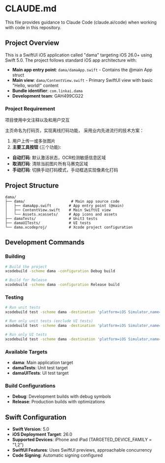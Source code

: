 # CLAUDE.md

This file provides guidance to Claude Code (claude.ai/code) when working with code in this repository.

## Project Overview

This is a SwiftUI iOS application called "dama" targeting iOS 26.0+ using Swift 5.0. The project follows standard iOS app architecture with:

- **Main app entry point**: `dama/damaApp.swift` - Contains the @main App struct
- **Main view**: `dama/ContentView.swift` - Primary SwiftUI view with basic "Hello, world!" content
- **Bundle identifier**: `com.linkai.dama`
- **Development team**: GAH499CG22

### Project Requirement
项目使用中文注释以及和用户交互

主页命名为打码页，实现离线打码功能， 采用业内先进流行的技术方案：
1. 用户上传一或多张图片
2. **主要工具按钮** (三个功能):
- **自动打码**: 默认激活状态，OCR检测敏感信息区域
- **取消打码**: 清除当前图片所有马赛克区域
- **手动打码**: 切换手动打码模式，手动框选实现像素化打码



## Project Structure

```
dama/
├── dama/                     # Main app source code
│   ├── damaApp.swift        # App entry point (@main)
│   ├── ContentView.swift    # Main SwiftUI view
│   └── Assets.xcassets/     # App icons and assets
├── damaTests/               # Unit3 tests
├── damaUITests/             # UI tests
└── dama.xcodeproj/          # Xcode project configuration
```

## Development Commands

### Building
```bash
# Build the project
xcodebuild -scheme dama -configuration Debug build

# Build for Release
xcodebuild -scheme dama -configuration Release build
```

### Testing
```bash
# Run unit tests
xcodebuild test -scheme dama -destination 'platform=iOS Simulator,name=iPhone 17'

# Run only unit tests (exclude UI tests)
xcodebuild test -scheme dama -destination 'platform=iOS Simulator,name=iPhone 17' -only-testing:damaTests

# Run only UI tests
xcodebuild test -scheme dama -destination 'platform=iOS Simulator,name=iPhone 17' -only-testing:damaUITests
```

### Available Targets
- **dama**: Main application target
- **damaTests**: Unit test target
- **damaUITests**: UI test target

### Build Configurations
- **Debug**: Development builds with debug symbols
- **Release**: Production builds with optimizations

## Swift Configuration

- **Swift Version**: 5.0
- **iOS Deployment Target**: 26.0
- **Supported Devices**: iPhone and iPad (TARGETED_DEVICE_FAMILY = "1,2")
- **SwiftUI Features**: Uses SwiftUI previews, approachable concurrency
- **Code Signing**: Automatic signing configured